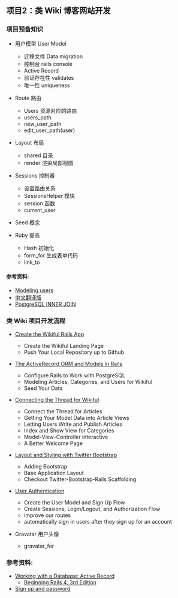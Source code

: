 ## 项目2：类 Wiki 博客网站开发

### 项目预备知识

* 用户模型 User Model 
	- 迁移文件 Data migration
	- 控制台 rails console
	- Active Record
	- 验证存在性 validates
	- 唯一性 uniqueness

* Route 路由
	- Users 资源对应的路由
	- users_path
	- new_user_path
	- edit_user_path(user)

* Layout 布局
	- shared 目录
	- render 渲染局部视图

*  Sessions 控制器
	- 设置路由关系
	- SessionsHelper 模块
	- session 函数
	- current_user

* Seed 概念

* Ruby 提高
	- Hash 初始化 
	- form_for 生成表单代码
	- link_to

#### 参考资料: 
* [Modeling users](http://ruby.railstutorial.org/chapters/modeling-users#top)
* [中文翻译版](http://railstutorial-china.org/chapter6.html)
* [PostgreSQL INNER JOIN](http://www.postgresqltutorial.com/postgresql-inner-join)

### 类 Wiki 项目开发流程

* [Create the Wikiful Rails App](https://github.com/limingth/myRoR/blob/master/1-build-project-wikiful.md)
	- Create the Wikiful Landing Page
	- Push Your Local Repository up to Github

* [The ActiveRecord ORM and Models in Rails](https://github.com/limingth/myRoR/blob/master/2-work-with-psql.md)
	- Configure Rails to Work with PostgreSQL
	- Modeling Articles, Categories, and Users for Wikiful
	- Seed Your Data
 
* [Connecting the Thread for Wikiful](https://github.com/limingth/myRoR/blob/master/3-connect-thread-with-mvc.md)
	- Connect the Thread for Articles
	- Getting Your Model Data into Article Views
	- Letting Users Write and Publish Articles
	- Index and Show View for Categories
	- Model-View-Controller interactive 
	- A Better Welcome Page

* [Layout and Styling with Twitter Bootstrap](https://github.com/limingth/myRoR/blob/master/4-style-wikiful-with-twitter-bootstrap.md)
	- Adding Bootstrap
	- Base Application Layout
	- Checkout Twitter-Bootstrap-Rails Scaffolding

* [User Authentication](https://github.com/limingth/myRoR/blob/master/6-user-authentication.md)
	- Create the User Model and Sign Up Flow
	- Create Sessions, Login/Logout, and Authorization Flow
	- improve our routes
	- automatically sign in users after they sign up for an account

* Gravatar 用户头像 
	- gravatar_for
 

### 参考资料: 

* [Working with a Database: Active Record](http://books.google.com/books?id=KdvTAAAAQBAJ&pg=PA61&dq=“Working+with+a+Database”+rails&hl=zh-CN&sa=X&ei=fxPjUrHuH9HwoATkp4KYCw&ved=0CC8Q6AEwAA#v=onepage&q=“Working%20with%20a%20Database”%20rails&f=false)
	- [Beginning Rails 4, 3rd Edition](http://it-ebooks.info/book/3030/)
* [Sign up and password](http://www.youtube.com/watch?v=bOdn9EdUquo&feature=youtu.be)
